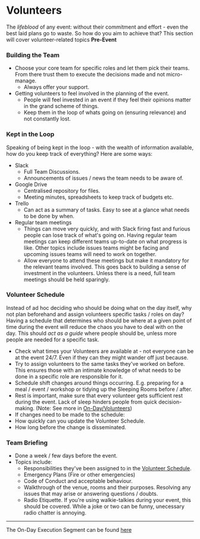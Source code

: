 # Volunteers

The *lifeblood* of any event: without their commitment and effort - even the best laid plans go to waste.  So how do you aim to achieve that?  This section will cover volunteer-related topics **Pre-Event**

### Building the Team

- Choose your core team for specific roles and let them pick their teams.  From there trust them to execute the decisions made and not micro-manage.  
  - Always offer your support.
- Getting volunteers to feel involved in the planning of the event.
  - People will feel invested in an event if they feel their opinions matter in the grand scheme of things.
  - Keep them in the loop of whats going on (ensuring relevance) and not constantly lost.


### Kept in the Loop

Speaking of being kept in the loop - with the wealth of information available, how do you keep track of everything?  Here are some ways:

- Slack
  - Full Team Discussions.
  - Announcements of issues / news the team needs to be aware of.
- Google Drive
  - Centralised repository for files.
  - Meeting minutes, spreadsheets to keep track of budgets etc.
- Trello
  - Can act as a summary of tasks.  Easy to see at a glance what needs to be done by when.
- Regular team meetings
  - Things can move very quickly, and with Slack firing fast and furious people can lose track of what's going on.  Having regular team meetings can keep different teams up-to-date on what progress is like.  Other topics include issues teams might be facing and upcoming issues teams will need to work on together.
  - Allow everyone to attend these meetings but make it mandatory for the relevant teams involved.  This goes back to building a sense of investment in the volunteers.  Unless there is a need, full team meetings should be held sparingly.


### Volunteer Schedule

Instead of ad hoc deciding who should be doing what on the day itself, why not plan beforehand and assign volunteers specific tasks / roles on day?  Having a schedule that determines who should be where at a given point of time during the event will reduce the chaos you have to deal with on the day.  This should *act as a guide* where people should be, unless more people are needed for a specific task.

- Check what times your Volunteers are available at - not everyone can be at the event 24/7. Even if they can they might wander off just because.
- Try to assign volunteers to the same tasks they've worked on before.  This ensures those with an intimate knowledge of what needs to be done in a specific role are responsible for it.
- Schedule shift changes around things occurring. E.g. preparing for a meal / event / workshop or tidying up the Sleeping Rooms before / after.
- Rest is important, make sure that every volunteer gets sufficient rest during the event. Lack of sleep hinders people from quick decision-making.  (Note: See more in [On-Day/Volunteers](On-Day-Execution/Volunteers.md))
- If changes need to be made to the schedule:
 - How quickly can you update the Volunteer Schedule.
 - How long before the change is disseminated.


### Team Briefing

- Done a week / few days before the event.
- Topics include:
  - Responsibilities they've been assigned to in the [Volunteer Schedule](Pre-Event/Volunteers.md#Volunteer-Schedule).
  - Emergency Plans (Fire or other emergencies)
  - Code of Conduct and acceptable behaviour.
  - Walkthrough of the venue, rooms and their purposes.  Resolving any issues that may arise or answering questions / doubts.
  - Radio Etiquette.  If you're using walkie-talkies during your event, this should be covered.  While a joke or two can be funny, unecessary radio chatter is annoying.

---

The On-Day Execution Segment can be found [here](On-Day-Execution/Volunteers.md)